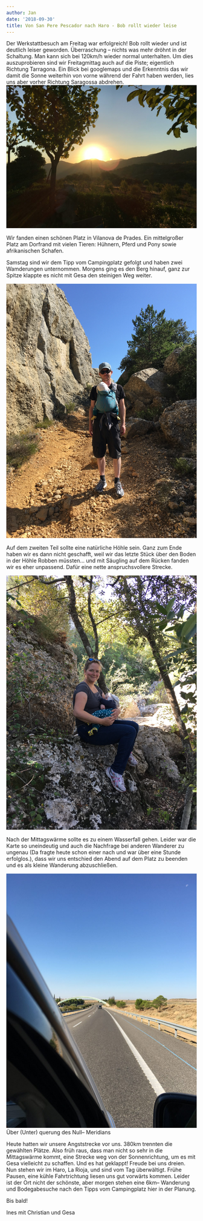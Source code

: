 ```yaml
---
author: Jan
date: '2018-09-30'
title: Von San Pere Pescador nach Haro - Bob rollt wieder leise
---
```

Der Werkstattbesuch am Freitag war erfolgreich! Bob rollt wieder und ist
deutlich leiser geworden. Überraschung – nichts was mehr dröhnt in der
Schaltung. Man kann sich bei 120km/h wieder normal unterhalten. Um dies
auszuprobieren sind wir Freitagmittag auch auf die Piste; eigentlich Richtung
Tarragona. Ein Blick bei googlemaps und die Erkenntnis das wir damit die Sonne
weiterhin von vorne während der Fahrt haben werden, lies uns aber vorher
Richtung Saragossa abdrehen.
![Image](./images/1.jpeg)

Wir fanden einen schönen Platz in Vilanova de Prades. Ein mittelgroßer Platz am
Dorfrand mit vielen Tieren: Hühnern, Pferd und Pony sowie afrikanischen
Schafen. 

Samstag sind wir dem Tipp vom Campingplatz gefolgt und haben zwei Wamderungen
unternommen. Morgens ging es den Berg hinauf, ganz zur Spitze klappte es nicht
mit Gesa den steinigen Weg weiter.

![Image](./images/2.jpeg)

 Auf dem zweiten Teil sollte eine natürliche Höhle sein. Ganz zum Ende haben
 wir es dann nicht geschafft, weil wir das letzte Stück über den Boden in der
 Höhle Robben müssten… und mit Säugling auf dem Rücken fanden wir es eher
 unpassend. Dafür eine nette anspruchsvollere Strecke.

![Image](./images/3.jpeg)

Nach der Mittagswärme sollte es zu einem Wasserfall gehen. Leider war die Karte
so uneindeutig und auch die Nachfrage bei anderen Wanderer zu ungenau (Da
fragte heute schon einer nach und war über eine Stunde erfolglos.), dass wir
uns entschied den Abend auf dem Platz zu beenden und es als kleine Wanderung
abzuschließen.

![Image](./images/4.jpeg)
Über (Unter) querung des Null– Meridians

Heute hatten wir unsere Angststrecke vor uns. 380km trennten die gewählten
Plätze. Also früh raus, dass man nicht so sehr in die Mittagswärme kommt, eine
Strecke weg von der Sonnenrichtung, um es mit Gesa vielleicht zu schaffen. Und
es hat geklappt! Freude bei uns dreien. Nun stehen wir im Haro, La Rioja, und
sind vom Tag überwältigt. Frühe Pausen, eine kühle Fahrtrichtung liesen uns gut
vorwärts kommen. Leider ist der Ort nicht der schönste, aber morgen stehen eine
6km– Wanderung und Bodegabesuche nach den Tipps vom Campingplatz hier in der
Planung.

Bis bald!

Ines mit Christian und Gesa
